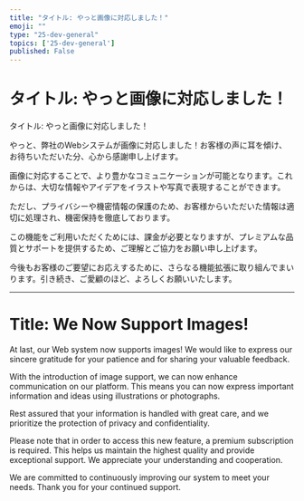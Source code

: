 ```yaml
---
title: "タイトル: やっと画像に対応しました！"
emoji: ""
type: "25-dev-general"
topics: ['25-dev-general']
published: False
---
```


# タイトル: やっと画像に対応しました！

タイトル: やっと画像に対応しました！

やっと、弊社のWebシステムが画像に対応しました！お客様の声に耳を傾け、お待ちいただいた分、心から感謝申し上げます。

画像に対応することで、より豊かなコミュニケーションが可能となります。これからは、大切な情報やアイデアをイラストや写真で表現することができます。

ただし、プライバシーや機密情報の保護のため、お客様からいただいた情報は適切に処理され、機密保持を徹底しております。

この機能をご利用いただくためには、課金が必要となりますが、プレミアムな品質とサポートを提供するため、ご理解とご協力をお願い申し上げます。

今後もお客様のご要望にお応えするために、さらなる機能拡張に取り組んでまいります。引き続き、ご愛顧のほど、よろしくお願いいたします。

---

# Title: We Now Support Images!
At last, our Web system now supports images! We would like to express our sincere gratitude for your patience and for sharing your valuable feedback.

With the introduction of image support, we can now enhance communication on our platform. This means you can now express important information and ideas using illustrations or photographs.

Rest assured that your information is handled with great care, and we prioritize the protection of privacy and confidentiality.

Please note that in order to access this new feature, a premium subscription is required. This helps us maintain the highest quality and provide exceptional support. We appreciate your understanding and cooperation.

We are committed to continuously improving our system to meet your needs. Thank you for your continued support.

[integration URL]: <こちら>
[helpline URL]: <こちら>
